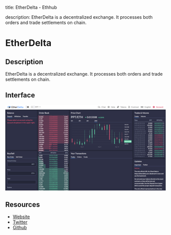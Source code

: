 title: EtherDelta - Ethhub

description: EtherDelta is a decentralized exchange. It processes both orders and trade settlements on chain.

# EtherDelta

## Description

EtherDelta is a decentralized exchange. It processes both orders and trade settlements on chain.

## Interface

![](/docs/assets/images/etherdelta.png)

## Resources

* [Website](https://etherdelta.com/)  
* [Twitter](https://twitter.com/etherdelta)  
* [Github](https://github.com/etherdelta)

